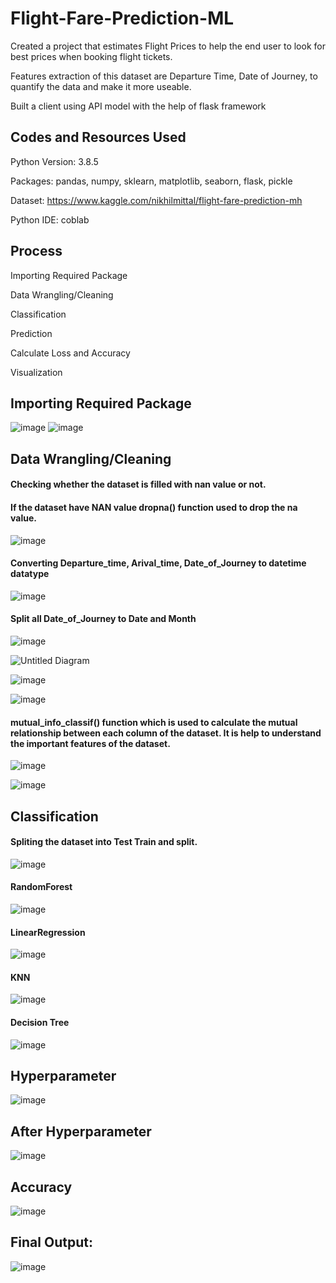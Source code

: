 # Flight-Fare-Prediction-ML

Created a project that estimates Flight Prices to help the end user to look for best prices when booking flight tickets.

Features extraction of this dataset are Departure Time, Date of Journey, to quantify the data and make it more useable.

Built a client using API model with the help of flask framework

## Codes and Resources Used
Python Version: 3.8.5

Packages: pandas, numpy, sklearn, matplotlib, seaborn, flask, pickle

Dataset: https://www.kaggle.com/nikhilmittal/flight-fare-prediction-mh

Python IDE: coblab

## Process
Importing Required Package

Data Wrangling/Cleaning

Classification

Prediction 

Calculate Loss and Accuracy

Visualization


## Importing Required Package
![image](https://user-images.githubusercontent.com/74816597/120583619-3626c080-c44c-11eb-8994-f8e251de4698.png)
![image](https://user-images.githubusercontent.com/74816597/120585605-aaaf2e80-c44f-11eb-8171-45d394117e9e.png)


## Data Wrangling/Cleaning
#### Checking whether the dataset is filled with nan value or not.
#### If the dataset have NAN value dropna() function used to drop the na value.


![image](https://user-images.githubusercontent.com/74816597/120583733-6a9a7c80-c44c-11eb-9b18-5f0dd7c9b653.png)


#### Converting Departure_time, Arival_time, Date_of_Journey to datetime datatype


![image](https://user-images.githubusercontent.com/74816597/120584136-04622980-c44d-11eb-90ed-d687fbac1ac6.png)


#### Split all Date_of_Journey to Date and Month
![image](https://user-images.githubusercontent.com/74816597/120585046-b1897180-c44e-11eb-939b-54d50593216a.png)


![Untitled Diagram](https://user-images.githubusercontent.com/74816597/120584933-78e99800-c44e-11eb-9dd1-812510cefcb4.jpg)


![image](https://user-images.githubusercontent.com/74816597/120585206-fca38480-c44e-11eb-9a41-074ba5745eba.png)


![image](https://user-images.githubusercontent.com/74816597/120585247-0b8a3700-c44f-11eb-8207-4c1664c767f1.png)

#### mutual_info_classif() function which is used to calculate the mutual relationship between each column of the dataset. It is help to understand the important features of the dataset. 
![image](https://user-images.githubusercontent.com/74816597/120585652-c1ee1c00-c44f-11eb-8671-5bce8b8ae651.png)

![image](https://user-images.githubusercontent.com/74816597/120585899-31640b80-c450-11eb-905c-f75a4a6287e4.png)


## Classification
#### Spliting the dataset into Test Train and split.
![image](https://user-images.githubusercontent.com/74816597/120586026-6ec89900-c450-11eb-9194-088cde883bab.png)

#### RandomForest
![image](https://user-images.githubusercontent.com/74816597/120586143-9a4b8380-c450-11eb-9177-d1646606e7d3.png)

#### LinearRegression
![image](https://user-images.githubusercontent.com/74816597/120586191-ac2d2680-c450-11eb-805d-a10b950fe64a.png)

#### KNN
![image](https://user-images.githubusercontent.com/74816597/120586568-63c23880-c451-11eb-9354-5f53595324cd.png)

#### Decision Tree
![image](https://user-images.githubusercontent.com/74816597/120587898-d59b8180-c453-11eb-83b4-ff76f896da2b.png)

## Hyperparameter
![image](https://user-images.githubusercontent.com/74816597/120587833-ba307680-c453-11eb-9c00-364db82e235a.png)

## After Hyperparameter
![image](https://user-images.githubusercontent.com/74816597/120588347-a9cccb80-c454-11eb-93e2-c5b9a3f58859.png)

## Accuracy
![image](https://user-images.githubusercontent.com/74816597/120588773-63c43780-c455-11eb-9aa4-d1be7ca2f3d0.png)

## Final Output:
![image](https://user-images.githubusercontent.com/74816597/119849291-224dfc80-bf2a-11eb-9a1c-014244c74773.png)
